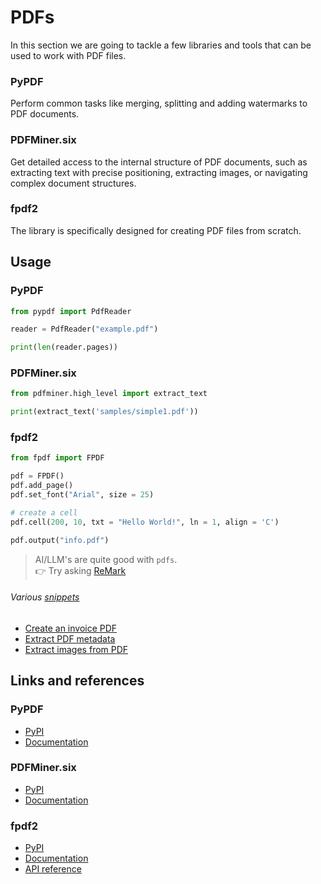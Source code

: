 # PDFs

In this section we are going to tackle a few libraries and tools that can be used to work with PDF files.

### PyPDF
Perform common tasks like merging, splitting and adding watermarks to PDF documents.

### PDFMiner.six
Get detailed access to the internal structure of PDF documents, such as extracting text with precise positioning,
extracting images, or navigating complex document structures.

### fpdf2
The library is specifically designed for creating PDF files from scratch.

## Usage

### PyPDF

```python
from pypdf import PdfReader

reader = PdfReader("example.pdf")

print(len(reader.pages))
```

### PDFMiner.six

```python
from pdfminer.high_level import extract_text

print(extract_text('samples/simple1.pdf'))
```

### fpdf2

```python
from fpdf import FPDF

pdf = FPDF()
pdf.add_page()
pdf.set_font("Arial", size = 25)

# create a cell
pdf.cell(200, 10, txt = "Hello World!", ln = 1, align = 'C')

pdf.output("info.pdf")
```

> AI/LLM's are quite good with `pdfs`.<br/>
👉 Try asking [ReMark](https://chat.robocorp.com)

###### Various [snippets](snippets)

- [Create an invoice PDF](snippets/fpdf2/create_invoice.py)
- [Extract PDF metadata](snippets/pdfminer/extract_metadata.py)
- [Extract images from PDF](snippets/pypdf/extract_images.py)

## Links and references

### PyPDF
- [PyPI](https://pypi.org/project/pypdf/)
- [Documentation](https://pypdf.readthedocs.io/en/latest/)

### PDFMiner.six
- [PyPI](https://pypi.org/project/pdfminer.six/)
- [Documentation](https://pdfminersix.readthedocs.io/en/latest/)

### fpdf2
- [PyPI](https://pypi.org/project/fpdf2/)
- [Documentation](https://py-pdf.github.io/fpdf2/)
- [API reference](https://py-pdf.github.io/fpdf2/fpdf/)
